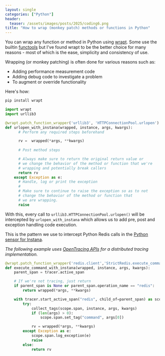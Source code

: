```yaml
---
layout: single
categories: ["Python"]
header:
  teaser: /assets/images/posts/2025/coding6.png
title: "How to wrap (monkey patch) methods or functions in Python"
---
```


You can wrap any function or method in Python using [wrapt](https://github.com/GrahamDumpleton/wrapt).  Some use the builtin [functools](https://docs.python.org/3.7/library/functools.html) but I've found wrapt to be the better choice for many reasons - most of which is the ease, simplicity and consistency of use.

Wrapping (or monkey patching) is often done for various reasons such as:

* Adding performance measurement code
* Adding debug code to investigate a problem
* To augment or override functionality

Here's how:
```sh
pip install wrapt
```

```python
import wrapt
import urllib3

@wrapt.patch_function_wrapper('urllib3', 'HTTPConnectionPool.urlopen')
def urlopen_with_instana(wrapped, instance, args, kwargs):
      # Perform any required steps beforehand

      rv =  wrapped(*args, **kwargs)
      
      # Post method steps

      # Always make sure to return the original return value or
      # we change the behavior of the method or function that we're
      # wrapping and potentially break callers
      return rv
    except Exception as e:
      # Handle, log or print the exception
      #
      # Make sure to continue to raise the exception so as to not
      # change the behavior of the method or function that
      # we are wrapping.
      raise
```

With this, every call to `urllib3.HTTPConnectionPool.urlopen()` will be intercepted by `urlopen_with_instana` which allows us to add pre, post and exception handling code execution.

This is the pattern we use to intercept Python Redis calls in the [Python sensor for Instana](https://github.com/instana/python-sensor).

_The following example uses [OpenTracing APIs](https://opentracing.io) for a distributed tracing implementation._

```python
@wrapt.patch_function_wrapper('redis.client','StrictRedis.execute_command')
def execute_command_with_instana(wrapped, instance, args, kwargs):
    parent_span = tracer.active_span

    # If we're not tracing, just return
    if parent_span is None or parent_span.operation_name == "redis":
        return wrapped(*args, **kwargs)

    with tracer.start_active_span("redis", child_of=parent_span) as scope:
        try:
            collect_tags(scope.span, instance, args, kwargs)
            if (len(args) > 0):
                scope.span.set_tag("command", args[0])

            rv = wrapped(*args, **kwargs)
        except Exception as e:
            scope.span.log_exception(e)
            raise
        else:
            return rv
```